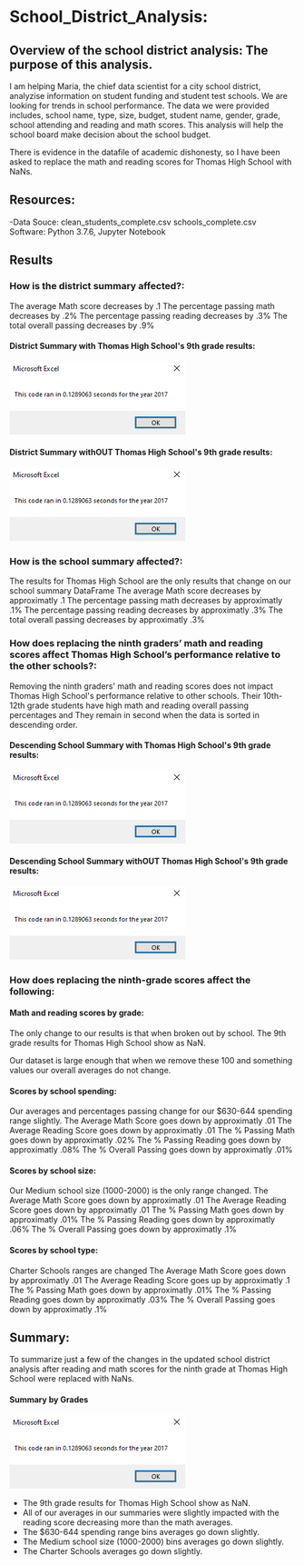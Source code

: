 # School_District_Analysis:

## Overview of the school district analysis: The purpose of this analysis.

I am helping Maria, the chief data scientist for a city school district, analyzise information on student funding and student test schools. We are looking for trends in school performance. The data we were provided includes, school name, type, size, budget, student name, gender, grade, school attending and reading and math scores. This analysis will help the school board make decision about the school budget. 

There is evidence in the datafile of academic dishonesty, so I have been asked to replace the math and reading scores for Thomas High School with NaNs. 

## Resources:

-Data Souce: clean_students_complete.csv
             schools_complete.csv   
Software: Python 3.7.6, Jupyter Notebook

## Results 
### How is the district summary affected?:

The average Math score decreases by .1 
The percentage passing math decreases by .2%
The percentage passing reading decreases by .3%
The total overall passing decreases by .9%

#### District Summary with Thomas High School's 9th grade results:

![This is an image](https://github.com/smilesandsobs/stocks-analysis/blob/main/Resources/VBA_Challenge_2017/CodeRun-%202017.png)

#### District Summary withOUT Thomas High School's 9th grade results:

![This is an image](https://github.com/smilesandsobs/stocks-analysis/blob/main/Resources/VBA_Challenge_2017/CodeRun-%202017.png)

### How is the school summary affected?:

The results for Thomas High School are the only results that change on our school summary DataFrame
The average Math score decreases by approximatly .1 
The percentage passing math decreases by approximatly .1%
The percentage passing reading decreases by approximatly .3%
The total overall passing decreases by approximatly .3%

### How does replacing the ninth graders’ math and reading scores affect Thomas High School’s performance relative to the other schools?:

Removing the ninth graders' math and reading scores does not impact Thomas High School's performance relative to other schools. Their 10th-12th grade students have high math and reading overall passing percentages and They remain in second when the data is sorted in descending order. 

#### Descending School Summary with Thomas High School's 9th grade results: 

![This is an image](https://github.com/smilesandsobs/stocks-analysis/blob/main/Resources/VBA_Challenge_2017/CodeRun-%202017.png)

#### Descending School Summary withOUT Thomas High School's 9th grade results: 

![This is an image](https://github.com/smilesandsobs/stocks-analysis/blob/main/Resources/VBA_Challenge_2017/CodeRun-%202017.png)

### How does replacing the ninth-grade scores affect the following:
#### Math and reading scores by grade:
The only change to our results is that when broken out by school. The 9th grade results for Thomas High School show as NaN.

Our dataset is large enough that when we remove these 100 and something values our overall averages do not change.  

#### Scores by school spending:

Our averages and percentages passing change for our $630-644 spending range slightly.
The Average Math Score goes down by approximatly .01
The Average Reading Score goes down by approximatly .01
The % Passing Math goes down by approximatly .02%
The % Passing Reading goes down by approximatly .08%
The % Overall Passing goes down by approximatly .01%

#### Scores by school size:

Our Medium school size (1000-2000) is the only range changed.
The Average Math Score goes down by approximatly .01
The Average Reading Score goes down by approximatly .01
The % Passing Math goes down by approximatly .01%
The % Passing Reading goes down by approximatly .06%
The % Overall Passing goes down by approximatly .1%

 
#### Scores by school type:
Charter Schools ranges are changed
The Average Math Score goes down by approximatly .01
The Average Reading Score goes up by approximatly .1
The % Passing Math goes down by approximatly .01%
The % Passing Reading goes down by approximatly .03%
The % Overall Passing goes down by approximatly .1%


## Summary:

To summarize just a few of the changes in the updated school district analysis after reading and math scores for the ninth grade at Thomas High School were replaced with NaNs.

#### Summary by Grades 
![This is an image](https://github.com/smilesandsobs/stocks-analysis/blob/main/Resources/VBA_Challenge_2017/CodeRun-%202017.png)

- The 9th grade results for Thomas High School show as NaN.
- All of our averages in our summaries were slightly impacted with the reading score decreasing more than the math averages.
- The $630-644 spending range bins averages go down slightly. 
- The Medium school size (1000-2000) bins averages go down slightly. 
- The Charter Schools averages go down slightly.




